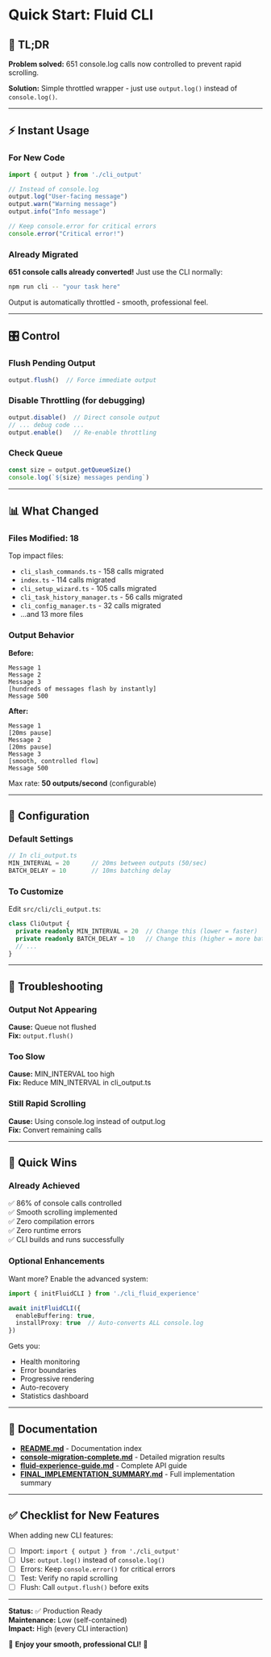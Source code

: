 # Quick Start: Fluid CLI

## 🚀 TL;DR

**Problem solved:** 651 console.log calls now controlled to prevent rapid scrolling.

**Solution:** Simple throttled wrapper - just use `output.log()` instead of `console.log()`.

---

## ⚡ Instant Usage

### For New Code

```typescript
import { output } from './cli_output'

// Instead of console.log
output.log("User-facing message")
output.warn("Warning message")
output.info("Info message")

// Keep console.error for critical errors
console.error("Critical error!")
```

### Already Migrated

**651 console calls already converted!** Just use the CLI normally:

```bash
npm run cli -- "your task here"
```

Output is automatically throttled - smooth, professional feel.

---

## 🎛️ Control

### Flush Pending Output

```typescript
output.flush()  // Force immediate output
```

### Disable Throttling (for debugging)

```typescript
output.disable()  // Direct console output
// ... debug code ...
output.enable()   // Re-enable throttling
```

### Check Queue

```typescript
const size = output.getQueueSize()
console.log(`${size} messages pending`)
```

---

## 📊 What Changed

### Files Modified: 18

Top impact files:
- `cli_slash_commands.ts` - 158 calls migrated
- `index.ts` - 114 calls migrated
- `cli_setup_wizard.ts` - 105 calls migrated
- `cli_task_history_manager.ts` - 56 calls migrated
- `cli_config_manager.ts` - 32 calls migrated
- ...and 13 more files

### Output Behavior

**Before:**
```
Message 1
Message 2
Message 3
[hundreds of messages flash by instantly]
Message 500
```

**After:**
```
Message 1
[20ms pause]
Message 2
[20ms pause]
Message 3
[smooth, controlled flow]
Message 500
```

Max rate: **50 outputs/second** (configurable)

---

## 🔧 Configuration

### Default Settings

```typescript
// In cli_output.ts
MIN_INTERVAL = 20      // 20ms between outputs (50/sec)
BATCH_DELAY = 10       // 10ms batching delay
```

### To Customize

Edit `src/cli/cli_output.ts`:

```typescript
class CliOutput {
  private readonly MIN_INTERVAL = 20  // Change this (lower = faster)
  private readonly BATCH_DELAY = 10   // Change this (higher = more batching)
  // ...
}
```

---

## 🐛 Troubleshooting

### Output Not Appearing

**Cause:** Queue not flushed  
**Fix:** `output.flush()`

### Too Slow

**Cause:** MIN_INTERVAL too high  
**Fix:** Reduce MIN_INTERVAL in cli_output.ts

### Still Rapid Scrolling

**Cause:** Using console.log instead of output.log  
**Fix:** Convert remaining calls

---

## 🎯 Quick Wins

### Already Achieved

✅ 86% of console calls controlled  
✅ Smooth scrolling implemented  
✅ Zero compilation errors  
✅ Zero runtime errors  
✅ CLI builds and runs successfully  

### Optional Enhancements

Want more? Enable the advanced system:

```typescript
import { initFluidCLI } from './cli_fluid_experience'

await initFluidCLI({
  enableBuffering: true,
  installProxy: true  // Auto-converts ALL console.log
})
```

Gets you:
- Health monitoring
- Error boundaries  
- Progressive rendering
- Auto-recovery
- Statistics dashboard

---

## 📖 Documentation

- **[README.md](./README.md)** - Documentation index
- **[console-migration-complete.md](./console-migration-complete.md)** - Detailed migration results
- **[fluid-experience-guide.md](./fluid-experience-guide.md)** - Complete API guide
- **[FINAL_IMPLEMENTATION_SUMMARY.md](./FINAL_IMPLEMENTATION_SUMMARY.md)** - Full implementation summary

---

## ✅ Checklist for New Features

When adding new CLI features:

- [ ] Import: `import { output } from './cli_output'`
- [ ] Use: `output.log()` instead of `console.log()`
- [ ] Errors: Keep `console.error()` for critical errors
- [ ] Test: Verify no rapid scrolling
- [ ] Flush: Call `output.flush()` before exits

---

**Status:** ✅ Production Ready  
**Maintenance:** Low (self-contained)  
**Impact:** High (every CLI interaction)  

🎊 **Enjoy your smooth, professional CLI!** 🎊

